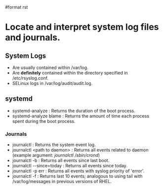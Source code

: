 \#format rst

Locate and interpret system log files and journals.
===================================================

System Logs
-----------

-   Are usually contained within /var/log.
-   Are **definitely** contained within the directory specified in /etc/rsyslog.conf.
-   SELinux logs in /var/log/audit/audit.log.

systemd
-------

-   systemd-analyze : Returns the duration of the boot process.
-   systemd-analyze blame : Returns the amount of time each process spent during the boot process.

### Journals

-   journalctl : Returns the system event log.
-   journalctl \<path to daemon\> : Returns all events related to daemon (example argument: *journalctl /sbin/crond*)
-   journalctl -b : Returns all events since last boot.
-   journalctl --since=today : Returns all events since today.
-   journalctl -p err : Returns all events with syslog priority of 'error'.
-   journalctl -f : Returns last 10 events; analogous to using tail with /var/log/messages in previous versions of RHEL.

